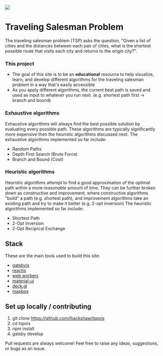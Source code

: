 
![](https://gph.is/g/4bWNjyo)

# Traveling Salesman Problem

The traveling salesman problem (TSP) asks the question, "Given a list of cities and the distances between each pair of cities, what is the shortest possible route that visits each city and returns to the origin city?".

### This project

  - The goal of this site is to be an **educational** resource to help visualize, learn, and develop different algorithms for the traveling salesman problem in a way that's easily accessible
  - As you apply different algorithms, the current best path is saved and used as input to whatever you run next. (e.g. shortest path first -> branch and bound)

### Exhaustive algorithms
          
Exhaustive algorithms will always find the best possible solution by evaluating every possible path. These algorithms are typically significantly more expensive then the heuristic algorithms discussed next. The exhaustive algorithms implemented so far include:
  - Random Paths
  - Depth First Search (Brute Force)
  - Branch and Bound (Cost)

### Heuristic algorithms

Heuristic algorithms attempt to find a good approximation of the optimal path within a more *reasonable* amount of time. They can be further broken down as constructive and improvement, where constructive algorithms "build" a path (e.g. shortest path), and improvement algorithms take an existing path and try to make it better (e.g. 2-opt inversion)  The heuristic algorithms implemented so far include:
  - Shortest Path
  - 2-Opt Inversion
  - 2-Opt Reciprcal Exchange

## Stack

These are the main tools used to build this site:

   - [gatsbyjs](https://www.gatsbyjs.org)
   - [reactjs](https://reactjs.org)
   - [web workers](https://developer.mozilla.org/en-US/docs/Web/API/Web_Workers_API)
   - [material-ui](https://material-ui.com/)
   - [deck.gl](https://deck.gl/#/)
   - [mapbox](https://www.mapbox.com/)


## Set up locally / contributing

  1. git clone https://github.com/jhackshaw/tspvis
  2. cd tspvis
  3. npm install
  4. gatsby develop

Pull requests are always welcome! Feel free to raise any ideas, suggestions, or bugs as an issue. 
